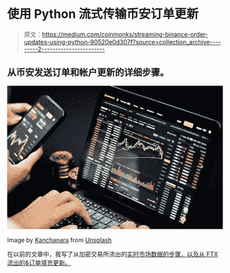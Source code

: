 # 使用 Python 流式传输币安订单更新

> 原文：<https://medium.com/coinmonks/streaming-binance-order-updates-using-python-90520e0d307f?source=collection_archive---------2----------------------->

## 从币安发送订单和帐户更新的详细步骤。

![](img/fa6db0ae5708d55848f99f879150adb2.png)

Image by [Kanchanara](https://unsplash.com/@kanchanara) from [Unsplash](https://unsplash.com/)

在以前的文章中，我写了从加密交易所流出的[实时市场数据的步骤，以及从 FTX 流出的&订单填充更新。](/coinmonks/streaming-live-market-data-from-ftx-binance-using-websocket-in-python-b59a18a30cf0)